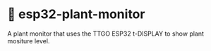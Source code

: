 # 🌱 esp32-plant-monitor
A plant monitor that uses the TTGO ESP32 t-DISPLAY to show plant mositure level. 

